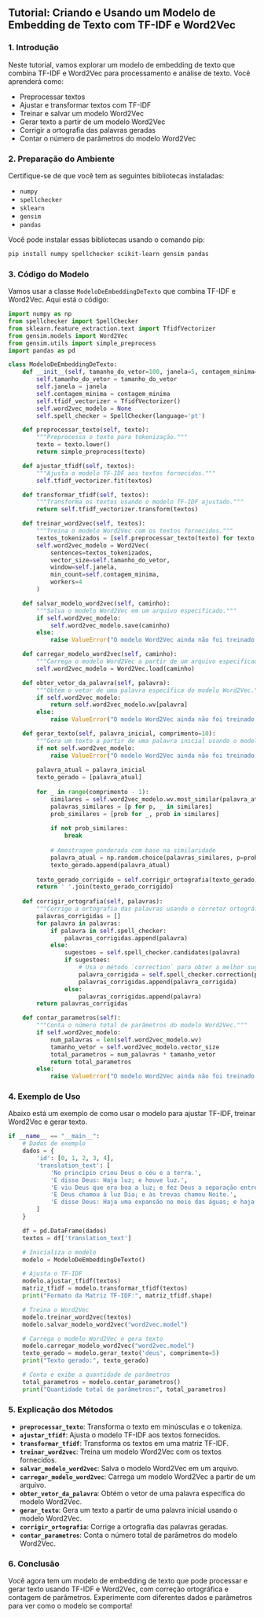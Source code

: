 
## Tutorial: Criando e Usando um Modelo de Embedding de Texto com TF-IDF e Word2Vec

### 1. Introdução

Neste tutorial, vamos explorar um modelo de embedding de texto que combina TF-IDF e Word2Vec para processamento e análise de texto. Você aprenderá como:

- Preprocessar textos
- Ajustar e transformar textos com TF-IDF
- Treinar e salvar um modelo Word2Vec
- Gerar texto a partir de um modelo Word2Vec
- Corrigir a ortografia das palavras geradas
- Contar o número de parâmetros do modelo Word2Vec

### 2. Preparação do Ambiente

Certifique-se de que você tem as seguintes bibliotecas instaladas:
- `numpy`
- `spellchecker`
- `sklearn`
- `gensim`
- `pandas`

Você pode instalar essas bibliotecas usando o comando pip:

```bash
pip install numpy spellchecker scikit-learn gensim pandas
```

### 3. Código do Modelo

Vamos usar a classe `ModeloDeEmbeddingDeTexto` que combina TF-IDF e Word2Vec. Aqui está o código:

```python
import numpy as np
from spellchecker import SpellChecker
from sklearn.feature_extraction.text import TfidfVectorizer
from gensim.models import Word2Vec
from gensim.utils import simple_preprocess
import pandas as pd

class ModeloDeEmbeddingDeTexto:
    def __init__(self, tamanho_do_vetor=100, janela=5, contagem_minima=1):
        self.tamanho_do_vetor = tamanho_do_vetor
        self.janela = janela
        self.contagem_minima = contagem_minima
        self.tfidf_vectorizer = TfidfVectorizer()
        self.word2vec_modelo = None
        self.spell_checker = SpellChecker(language='pt')

    def preprocessar_texto(self, texto):
        """Preprocessa o texto para tokenização."""
        texto = texto.lower()
        return simple_preprocess(texto)

    def ajustar_tfidf(self, textos):
        """Ajusta o modelo TF-IDF aos textos fornecidos."""
        self.tfidf_vectorizer.fit(textos)

    def transformar_tfidf(self, textos):
        """Transforma os textos usando o modelo TF-IDF ajustado."""
        return self.tfidf_vectorizer.transform(textos)

    def treinar_word2vec(self, textos):
        """Treina o modelo Word2Vec com os textos fornecidos."""
        textos_tokenizados = [self.preprocessar_texto(texto) for texto in textos]
        self.word2vec_modelo = Word2Vec(
            sentences=textos_tokenizados,
            vector_size=self.tamanho_do_vetor,
            window=self.janela,
            min_count=self.contagem_minima,
            workers=4
        )

    def salvar_modelo_word2vec(self, caminho):
        """Salva o modelo Word2Vec em um arquivo especificado."""
        if self.word2vec_modelo:
            self.word2vec_modelo.save(caminho)
        else:
            raise ValueError("O modelo Word2Vec ainda não foi treinado.")

    def carregar_modelo_word2vec(self, caminho):
        """Carrega o modelo Word2Vec a partir de um arquivo especificado."""
        self.word2vec_modelo = Word2Vec.load(caminho)

    def obter_vetor_da_palavra(self, palavra):
        """Obtém o vetor de uma palavra específica do modelo Word2Vec."""
        if self.word2vec_modelo:
            return self.word2vec_modelo.wv[palavra]
        else:
            raise ValueError("O modelo Word2Vec ainda não foi treinado.")

    def gerar_texto(self, palavra_inicial, comprimento=10):
        """Gera um texto a partir de uma palavra inicial usando o modelo Word2Vec."""
        if not self.word2vec_modelo:
            raise ValueError("O modelo Word2Vec ainda não foi treinado.")
        
        palavra_atual = palavra_inicial
        texto_gerado = [palavra_atual]
        
        for _ in range(comprimento - 1):
            similares = self.word2vec_modelo.wv.most_similar(palavra_atual, topn=50)  # Aumenta o número de similares
            palavras_similares = [p for p, _ in similares]
            prob_similares = [prob for _, prob in similares]
            
            if not prob_similares:
                break
            
            # Amostragem ponderada com base na similaridade
            palavra_atual = np.random.choice(palavras_similares, p=prob_similares/np.sum(prob_similares))
            texto_gerado.append(palavra_atual)
        
        texto_gerado_corrigido = self.corrigir_ortografia(texto_gerado)
        return ' '.join(texto_gerado_corrigido)
    
    def corrigir_ortografia(self, palavras):
        """Corrige a ortografia das palavras usando o corretor ortográfico."""
        palavras_corrigidas = []
        for palavra in palavras:
            if palavra in self.spell_checker:
                palavras_corrigidas.append(palavra)
            else:
                sugestoes = self.spell_checker.candidates(palavra)
                if sugestoes:
                    # Usa o método `correction` para obter a melhor sugestão
                    palavra_corrigida = self.spell_checker.correction(palavra)
                    palavras_corrigidas.append(palavra_corrigida)
                else:
                    palavras_corrigidas.append(palavra)
        return palavras_corrigidas

    def contar_parametros(self):
        """Conta o número total de parâmetros do modelo Word2Vec."""
        if self.word2vec_modelo:
            num_palavras = len(self.word2vec_modelo.wv)
            tamanho_vetor = self.word2vec_modelo.vector_size
            total_parametros = num_palavras * tamanho_vetor
            return total_parametros
        else:
            raise ValueError("O modelo Word2Vec ainda não foi treinado.")
```

### 4. Exemplo de Uso

Abaixo está um exemplo de como usar o modelo para ajustar TF-IDF, treinar Word2Vec e gerar texto.

```python
if __name__ == "__main__":
    # Dados de exemplo
    dados = {
        'id': [0, 1, 2, 3, 4],
        'translation_text': [
            'No princípio criou Deus o céu e a terra.',
            'E disse Deus: Haja luz; e houve luz.',
            'E viu Deus que era boa a luz; e fez Deus a separação entre a luz e as trevas.',
            'E Deus chamou à luz Dia; e às trevas chamou Noite.',
            'E disse Deus: Haja uma expansão no meio das águas; e haja separação entre águas e águas.'
        ]
    }

    df = pd.DataFrame(dados)
    textos = df['translation_text']

    # Inicializa o modelo
    modelo = ModeloDeEmbeddingDeTexto()

    # Ajusta o TF-IDF
    modelo.ajustar_tfidf(textos)
    matriz_tfidf = modelo.transformar_tfidf(textos)
    print("Formato da Matriz TF-IDF:", matriz_tfidf.shape)

    # Treina o Word2Vec
    modelo.treinar_word2vec(textos)
    modelo.salvar_modelo_word2vec("word2vec.model")

    # Carrega o modelo Word2Vec e gera texto
    modelo.carregar_modelo_word2vec("word2vec.model")
    texto_gerado = modelo.gerar_texto('deus', comprimento=5)
    print("Texto gerado:", texto_gerado)

    # Conta e exibe a quantidade de parâmetros
    total_parametros = modelo.contar_parametros()
    print("Quantidade total de parâmetros:", total_parametros)
```

### 5. Explicação dos Métodos

- **`preprocessar_texto`**: Transforma o texto em minúsculas e o tokeniza.
- **`ajustar_tfidf`**: Ajusta o modelo TF-IDF aos textos fornecidos.
- **`transformar_tfidf`**: Transforma os textos em uma matriz TF-IDF.
- **`treinar_word2vec`**: Treina um modelo Word2Vec com os textos fornecidos.
- **`salvar_modelo_word2vec`**: Salva o modelo Word2Vec em um arquivo.
- **`carregar_modelo_word2vec`**: Carrega um modelo Word2Vec a partir de um arquivo.
- **`obter_vetor_da_palavra`**: Obtém o vetor de uma palavra específica do modelo Word2Vec.
- **`gerar_texto`**: Gera um texto a partir de uma palavra inicial usando o modelo Word2Vec.
- **`corrigir_ortografia`**: Corrige a ortografia das palavras geradas.
- **`contar_parametros`**: Conta o número total de parâmetros do modelo Word2Vec.

### 6. Conclusão

Você agora tem um modelo de embedding de texto que pode processar e gerar texto usando TF-IDF e Word2Vec, com correção ortográfica e contagem de parâmetros. Experimente com diferentes dados e parâmetros para ver como o modelo se comporta!
